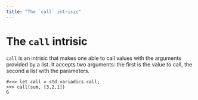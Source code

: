 ```yaml
---
title: "The `call` intrisic"
---
```

# The `call` intrisic

`call` is an intrisic that makes one able to call values with the arguments provided by a list. It accepts two arguments: the first is the value to call, the second a list with the parameters.
```dices
#>>> let call = std.variadics.call;
>>> call(sum, [3,2,1])
6
```